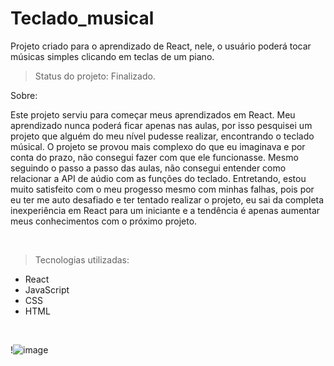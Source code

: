 # Teclado_musical

Projeto criado para o aprendizado de React, nele, o usuário poderá tocar músicas simples clicando em teclas de um piano.

>Status do projeto: Finalizado.

Sobre: <br>
<p>Este projeto serviu para começar meus aprendizados em React. Meu aprendizado nunca poderá ficar apenas nas aulas, por isso pesquisei um projeto que alguém do meu nível pudesse realizar, encontrando o teclado músical. O projeto se provou mais complexo do que eu imaginava e por conta do prazo, não consegui fazer com que ele funcionasse. Mesmo seguindo o passo a passo das aulas, não consegui entender como relacionar a API de aúdio com as funções do teclado. Entretando, estou muito satisfeito com o meu progesso mesmo com minhas falhas, pois por eu ter me auto desafiado e ter tentado realizar o projeto, eu sai da completa inexperiência em React para um iniciante e a tendência é apenas aumentar meus conhecimentos com o próximo projeto.</p>

<br>

>Tecnologias utilizadas:
* React
* JavaScript
* CSS
* HTML

<br>

!![image](https://user-images.githubusercontent.com/106935216/221832107-6a6532bc-79cc-4a6d-adc5-5b192c4553d0.png)
